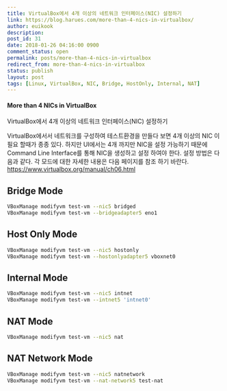 ```yaml
---
title: VirtualBox에서 4개 이상의 네트워크 인터페이스(NIC) 설정하기
link: https://blog.harues.com/more-than-4-nics-in-virtualbox/
author: euikook
description: 
post_id: 31
date: 2018-01-26 04:16:00 0900
comment_status: open
permalink: posts/more-than-4-nics-in-virtualbox
redirect_from: more-than-4-nics-in-virtualbox
status: publish
layout: post
tags: [Linux, VirtualBox, NIC, Bridge, HostOnly, Internal, NAT]
---
```


#### More than 4 NICs in VirtualBox
VirtualBox에서 4개 이상의 네트워크 인터페이스(NIC) 설정하기

VirtualBox에서서 네트워크를 구성하여 테스트환경을 만들다 보면 4개 이상의 NIC 이 필요 할때가 종종 있다. 하지만 UI에서는 4개 까지만 NIC을 설정 가능하기 때문에 Command Line Interface를 통해 NIC을 생성하고 설정 하여야 한다. 설정 방법은 다음과 같다. 각 모드에 대한 자세한 내용은 다음 페이지를 참조 하기 바란다. <https://www.virtualbox.org/manual/ch06.html>

## Bridge Mode
    
```bash    
VBoxManage modifyvm test-vm --nic5 bridged
VBoxManage modifyvm test-vm --bridgeadapter5 eno1
```    

## Host Only Mode
    
```bash    
VBoxManage modifyvm test-vm --nic5 hostonly
VBoxManage modifyvm test-vm --hostonlyadapter5 vboxnet0
```    

<!--more-->

## Internal Mode
    
```bash    
VBoxManage modifyvm test-vm --nic5 intnet
VBoxManage modifyvm test-vm --intnet5 'intnet0'
```
    

## NAT Mode
    
```bash    
VBoxManage modifyvm test-vm --nic5 nat
```
    

## NAT Network Mode
    
```bash    
VBoxManage modifyvm test-vm --nic5 natnetwork
VBoxManage modifyvm test-vm --nat-network5 test-nat
```
